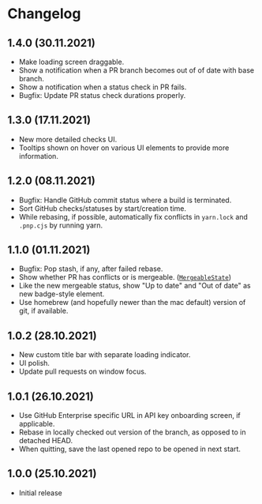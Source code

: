 # Changelog

## 1.4.0 (30.11.2021)

- Make loading screen draggable.
- Show a notification when a PR branch becomes out of of date with base branch.
- Show a notification when a status check in PR fails.
- Bugfix: Update PR status check durations properly.

## 1.3.0 (17.11.2021)

- New more detailed checks UI.
- Tooltips shown on hover on various UI elements to provide more information.

## 1.2.0 (08.11.2021)

- Bugfix: Handle GitHub commit status where a build is terminated.
- Sort GitHub checks/statuses by start/creation time.
- While rebasing, if possible, automatically fix conflicts in `yarn.lock` and
  `.pnp.cjs` by running yarn.

## 1.1.0 (01.11.2021)

- Bugfix: Pop stash, if any, after failed rebase.
- Show whether PR has conflicts or is mergeable.
  ([`MergeableState`](https://docs.github.com/en/graphql/reference/enums#mergeablestate))
- Like the new mergeable status, show "Up to date" and "Out of date" as new
  badge-style element.
- Use homebrew (and hopefully newer than the mac default) version of git, if
  available.

## 1.0.2 (28.10.2021)

- New custom title bar with separate loading indicator.
- UI polish.
- Update pull requests on window focus.

## 1.0.1 (26.10.2021)

- Use GitHub Enterprise specific URL in API key onboarding screen, if
  applicable.
- Rebase in locally checked out version of the branch, as opposed to in detached
  HEAD.
- When quitting, save the last opened repo to be opened in next start.

## 1.0.0 (25.10.2021)

- Initial release
